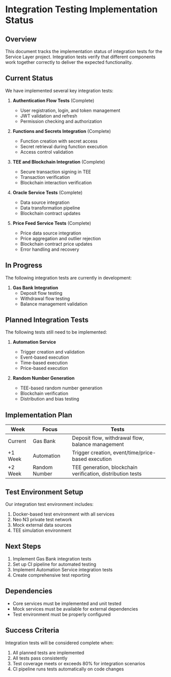 # Integration Testing Implementation Status

## Overview

This document tracks the implementation status of integration tests for the Service Layer project. Integration tests verify that different components work together correctly to deliver the expected functionality.

## Current Status

We have implemented several key integration tests:

1. **Authentication Flow Tests** (Complete)
   - User registration, login, and token management
   - JWT validation and refresh
   - Permission checking and authorization

2. **Functions and Secrets Integration** (Complete)
   - Function creation with secret access
   - Secret retrieval during function execution
   - Access control validation

3. **TEE and Blockchain Integration** (Complete)
   - Secure transaction signing in TEE
   - Transaction verification
   - Blockchain interaction verification

4. **Oracle Service Tests** (Complete)
   - Data source integration
   - Data transformation pipeline
   - Blockchain contract updates

5. **Price Feed Service Tests** (Complete)
   - Price data source integration
   - Price aggregation and outlier rejection
   - Blockchain contract price updates
   - Error handling and recovery

## In Progress

The following integration tests are currently in development:

1. **Gas Bank Integration**
   - Deposit flow testing
   - Withdrawal flow testing
   - Balance management validation

## Planned Integration Tests

The following tests still need to be implemented:

1. **Automation Service**
   - Trigger creation and validation
   - Event-based execution
   - Time-based execution
   - Price-based execution

2. **Random Number Generation**
   - TEE-based random number generation
   - Blockchain verification
   - Distribution and bias testing

## Implementation Plan

| Week | Focus | Tests |
|------|-------|-------|
| Current | Gas Bank | Deposit flow, withdrawal flow, balance management |
| +1 Week | Automation | Trigger creation, event/time/price-based execution |
| +2 Week | Random Number | TEE generation, blockchain verification, distribution tests |

## Test Environment Setup

Our integration test environment includes:

1. Docker-based test environment with all services
2. Neo N3 private test network
3. Mock external data sources
4. TEE simulation environment

## Next Steps

1. Implement Gas Bank integration tests
2. Set up CI pipeline for automated testing
3. Implement Automation Service integration tests
4. Create comprehensive test reporting

## Dependencies

- Core services must be implemented and unit tested
- Mock services must be available for external dependencies
- Test environment must be properly configured

## Success Criteria

Integration tests will be considered complete when:

1. All planned tests are implemented
2. All tests pass consistently
3. Test coverage meets or exceeds 80% for integration scenarios
4. CI pipeline runs tests automatically on code changes 